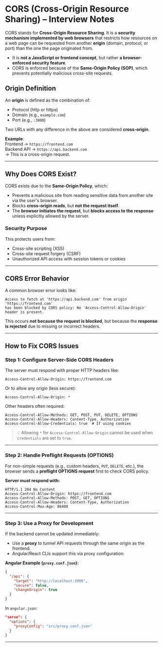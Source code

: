 # CORS (Cross-Origin Resource Sharing) – Interview Notes

CORS stands for **Cross-Origin Resource Sharing**. It is a **security mechanism implemented by web browsers** that restricts how resources on a web page can be requested from another **origin** (domain, protocol, or port) than the one the page originated from.

- It is **not a JavaScript or frontend concept**, but rather **a browser-enforced security feature**.
- CORS is enforced because of the **Same-Origin Policy (SOP)**, which prevents potentially malicious cross-site requests.

## Origin Definition

An **origin** is defined as the combination of:

- Protocol (http or https)
- Domain (e.g., `example.com`)
- Port (e.g., `:3000`)

Two URLs with any difference in the above are considered **cross-origin**.

**Example**:  
Frontend → `https://frontend.com`  
Backend API → `https://api.backend.com`  
→ This is a cross-origin request.

---

## **Why Does CORS Exist?**

CORS exists due to the **Same-Origin Policy**, which:

- Prevents a malicious site from reading sensitive data from another site via the user's browser.
- Blocks **cross-origin reads**, but **not the request itself**.
- The **browser initiates the request**, but **blocks access to the response** unless explicitly allowed by the server.

### Security Purpose

This protects users from:

- Cross-site scripting (XSS)
- Cross-site request forgery (CSRF)
- Unauthorized API access with session tokens or cookies

---

## **CORS Error Behavior**

A common browser error looks like:

```
Access to fetch at 'https://api.backend.com' from origin 'https://frontend.com'
has been blocked by CORS policy: No 'Access-Control-Allow-Origin' header is present.
```

This occurs **not because the request is blocked**, but because the **response is rejected** due to missing or incorrect headers.

---

## **How to Fix CORS Issues**

### Step 1: Configure Server-Side CORS Headers

The server must respond with proper HTTP headers like:

```http
Access-Control-Allow-Origin: https://frontend.com
```

Or to allow any origin (less secure):

```http
Access-Control-Allow-Origin: *
```

Other headers often required:

```http
Access-Control-Allow-Methods: GET, POST, PUT, DELETE, OPTIONS
Access-Control-Allow-Headers: Content-Type, Authorization
Access-Control-Allow-Credentials: true  # If using cookies
```

> 💡 Allowing `*` for `Access-Control-Allow-Origin` cannot be used when `credentials` are set to `true`.

---

### Step 2: Handle Preflight Requests (OPTIONS)

For non-simple requests (e.g., custom headers, `PUT`, `DELETE`, etc.), the browser sends a **preflight OPTIONS request** first to check CORS policy.

**Server must respond with:**

```http
HTTP/1.1 204 No Content
Access-Control-Allow-Origin: https://frontend.com
Access-Control-Allow-Methods: POST, GET, OPTIONS
Access-Control-Allow-Headers: Content-Type, Authorization
Access-Control-Max-Age: 86400
```

---

### Step 3: Use a Proxy for Development

If the backend cannot be updated immediately:

- Use a **proxy** to tunnel API requests through the same origin as the frontend.
- Angular/React CLIs support this via proxy configuration:

**Angular Example (`proxy.conf.json`):**

```json
{
  "/api": {
    "target": "http://localhost:3000",
    "secure": false,
    "changeOrigin": true
  }
}
```

In `angular.json`:

```json
"serve": {
  "options": {
    "proxyConfig": "src/proxy.conf.json"
  }
}
```

---
